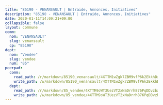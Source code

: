 ```yaml
---
title: "85190 - VENANSAULT | Entraide, Annonces, Initiatives"
description: "85190 - VENANSAULT | Entraide, Annonces, Initiatives"
date: 2020-01-11T14:09:21+09:00
collapsible: false
layout: commune
comm:
  nom: "VENANSAULT"
  slug: venansault
  cp: "85190"
dept:
  nom: "Vendée"
  slug: vendee
  num: "85"
peerpad:
  comm:
    read_path: /r/markdown/85190_venansault/4XTTM1wZgk7ZBM9vfP6k2EkkhDxVtXTV9a1858811CcUNN4MM
    write_path: /w/markdown/85190_venansault/4XTTM1wZgk7ZBM9vfP6k2EkkhDxVtXTV9a1858811CcUNN4MM-K3TgTvgaJzYrqYf1REQvQVevuKyS8iBHqfywiyAd88rghi1Jn66N7CZhQ5pLUoMggVyCLAyYzFNsgtAdKV3v5chqunt2HQUCWTd5YtC1uWRvTteMbyAFusTQiybHqy4tBrmJenNK
  dept:
    read_path: /r/markdown/85_vendee/4XTTM9oWT3UezVT2xNaDrrh876PqDDvzbaovSPP6P6ha63Ezk
    write_path: /w/markdown/85_vendee/4XTTM9oWT3UezVT2xNaDrrh876PqDDvzbaovSPP6P6ha63Ezk-K3TgTz4T2Ao5CxcmNgKRpi6DXEbSZWgvvZNdT7V4KiJycR1vvtGLxg5iYYYKajishdNzKNazAywn7vjwqtQs859ALiENaqFJQsULDwd4rYqVPy8n3JbNCeuPxinCnetCgcSuCcyv
---
```


